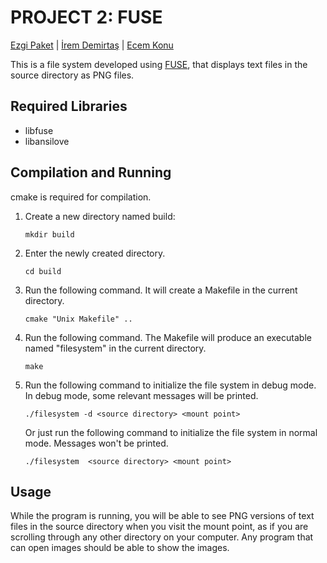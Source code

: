# PROJECT 2: FUSE
[Ezgi Paket](https://github.com/ezgipaket/) | [İrem Demirtaş](https://github.com/indem/) | [Ecem Konu](https://github.com/ecem.konu/)

This is a file system developed using [FUSE](https://github.com/libfuse/libfuse), that displays text files in the source directory as PNG files. 

## Required Libraries
* libfuse
* libansilove 

## Compilation and Running
cmake is required for compilation.
1.  Create a new directory named build:
    
    ```mkdir build```

2.  Enter the newly created directory.

    ```cd build```

3.  Run the following command. It will create a Makefile in the current directory. 

    ```cmake "Unix Makefile" ..```

4.  Run the following command. The Makefile will produce an executable named "filesystem" in the current directory.

    ```make```
    
5.  Run the following command to initialize the file system in debug mode. In debug mode, some relevant messages will be printed.

    ```./filesystem -d <source directory> <mount point>```

    Or just run the following command to initialize the file system in normal mode. Messages won't be printed.

    ```./filesystem  <source directory> <mount point>```

## Usage
While the program is running, you will be able to see PNG versions of text files in the source directory when you visit the mount point, as if you are scrolling through any other directory on your computer. Any program that can open images should be able to show the images.